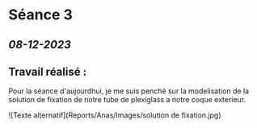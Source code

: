 # **Séance 3**
## *08-12-2023* 
## Travail réalisé :


Pour la séance d'aujourdhui, je me suis penché sur la modelisation de la solution de fixation de notre tube de plexiglass a notre coque exterieur.

![Texte alternatif](Reports/Anas/Images/solution de fixation.jpg)


